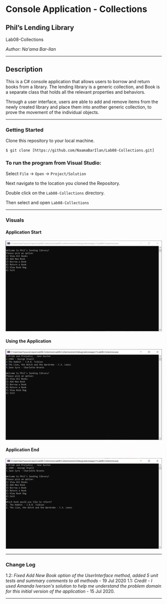 # Console Application - Collections

## Phil’s Lending Library

Lab08-Collections

*Author: Na'ama Bar-Ilan*

----

## Description

This is a C# console application that allows users to borrow and return books from a library. The lending library is a generic collection, and Book is a separate class that holds all the relevant properties and behaviors. 

Through a user interface, users are able to add and remove items from the newly created library and place them into another generic collection, to prove the movement of the individual objects.


---

### Getting Started
Clone this repository to your local machine.

```
$ git clone [https://github.com/NaamaBarIlan/Lab08-Collections.git]
```

### To run the program from Visual Studio:
Select ```File``` -> ```Open``` -> ```Project/Solution```

Next navigate to the location you cloned the Repository.

Double click on the ```Lab08-Collections``` directory.

Then select and open ```Lab08-Collections```

---

### Visuals

#### Application Start
![Application Start](Assets/Lab08-Start.png)
#### Using the Application
![Using the Application](Assets/Lab08-Using.png)
#### Application End
![Application End](Assets/Lab08-End.png)

---

### Change Log

1.2: *Fixed Add New Book option of the UserInterface method, added 5 unit tests and summary comments to all methods* - 19 Jul 2020
1.1: *Credit - I used Amanda Iverson's solution to help me understand the problem domain for this initial version of the application* - 15 Jul 2020.


------------------------------
